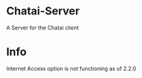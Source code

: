 # Chatai-Server
A Server for the Chatai client

# Info
Internet Access option is not functioning as of 2.2.0
